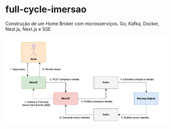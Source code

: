 # full-cycle-imersao
Construção de um Home Broker com microsserviços. Go, Kafka, Docker, Nest.js, Next.js e SSE

![](https://github.com/andrewunifei/full-cycle-imersao/blob/main/assets/app_diagram.png)
